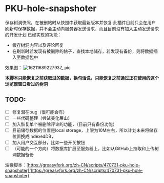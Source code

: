 # PKU-hole-snapshoter

保存树洞快照，在被删帖时从快照中获取最新版本并恢复
此插件目前只会在用户刷新时保存数据，并不会主动向服务器发送请求，而且目前没有加入主动发送请求的开发计划
已经实现的功能：
- 缓存树洞内容以及评论回复
- 在刷新时若发现有被删除的帖子，查找本地储存，若发现有备份，则将数据插入至数据包中

效果图：
![16211689227937_ pic](https://github.com/w1ndman/PKU-hole-snapshoter/assets/132929861/039111f2-fc2a-469e-9b5a-229cd8216ae6)


**本脚本只能恢复之前获取过的数据，换句话说，只能恢复之前通过正在使用的这个浏览器窗口看过的树洞**

## TODO:
- [ ] 修复潜在bug（很可能会有）
- [ ] 一些代码整理（尝试美化屎山）
- [ ] 加入恢复单个被删除评论的功能，（目前只有备份功能）
- [ ] 目前储存数据的位置是local storage，上限为10M左右，所以计划未来将储存位置换成indexedDB，
- [ ] 加入用户交互部分，比如一些开关按钮
- [ ] （可能的一个方向）将数据库扩展至服务器上，比如从GitHub上拉取和上传树洞数据备份

油猴脚本：[https://greasyfork.org/zh-CN/scripts/470731-pku-hole-snapshoter](https://greasyfork.org/zh-CN/scripts/470731-pku-hole-snapshoter)
